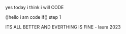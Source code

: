 
yes today i think i will CODE

()hello i am code if() step 1

ITS ALL BETTER AND EVERTHING IS FINE - laura 2023